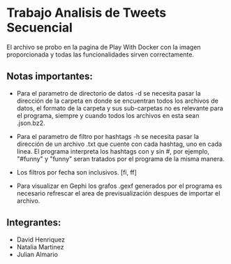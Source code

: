 # Trabajo Analisis de Tweets Secuencial 
El archivo se probo en la pagina de Play With Docker con la imagen proporcionada y todas las funcionalidades sirven correctamente.
## Notas importantes:
- Para el parametro de directorio de datos -d se necesita pasar la dirección de la carpeta en donde se encuentran todos los archivos de datos, el formato de la carpeta y sus sub-carpetas no es relevante para el programa, siempre y cuando todos los archivos en esta sean .json.bz2.

- Para el parametro de filtro por hashtags -h se necesita pasar la dirección de un archivo .txt que cuente con cada hashtag, uno en cada linea. El programa interpreta los hashtags con y sin #, por ejemplo, "#funny" y "funny" seran tratados por el programa de la misma manera.

- Los  filtros por fecha son inclusivos. [fi, ff]

- Para visualizar en Gephi los grafos .gexf generados por el programa es necesario refrescar el area de previsualización despues de importar el archivo.
## Integrantes:
- David Henriquez
- Natalia Martinez
- Julian Almario
